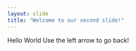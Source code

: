 ```yaml
--- 
layout: slide
title: "Welcome to our second slide!"
---
```

Hello World
Use the left arrow to go back!
